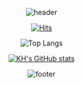 <div align="center">
  
![header](https://capsule-render.vercel.app/api?type=egg&color=auto&height=300&section=header&text=Hello&fontSize=90&fontColor=FFFFFF)

[![Hits](https://hits.seeyoufarm.com/api/count/incr/badge.svg?url=https%3A%2F%2Fgithub.com%2Fii-V-ii&count_bg=%2337BACD&title_bg=%23555555&icon=&icon_color=%23E7E7E7&title=hits&edge_flat=false)](https://hits.seeyoufarm.com)

![Top Langs](https://github-readme-stats.vercel.app/api/top-langs/?username=ii-V-ii&layout=compact)

[![KH's GitHub stats](https://github-readme-stats.vercel.app/api?username=ii-V-ii&theme=vue)](https://github.com/anuraghazra/github-readme-stats)

![footer](https://capsule-render.vercel.app/api?type=soft&color=auto&height=300&section=header&fontSize=90&fontColor=FFFFFF)
</div>
<!--
**ii-V-ii/ii-V-ii** is a ✨ _special_ ✨ repository because its `README.md` (this file) appears on your GitHub profile.

Here are some ideas to get you started:

- 🔭 I’m currently working on ...
- 🌱 I’m currently learning ...
- 👯 I’m looking to collaborate on ...
- 🤔 I’m looking for help with ...
- 💬 Ask me about ...
- 📫 How to reach me: ...
- 😄 Pronouns: ...
- ⚡ Fun fact: ...
-->
